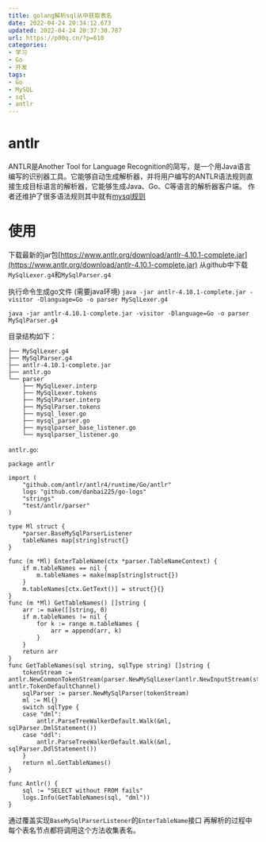 ```yaml
---
title: golang解析sql从中获取表名
date: 2022-04-24 20:34:12.673
updated: 2022-04-24 20:37:30.787
url: https://p00q.cn/?p=610
categories: 
- 学习
- Go
- 开发
tags: 
- Go
- MySQL
- sql
- antlr
---
```


# antlr
ANTLR是Another Tool for Language Recognition的简写，是一个用Java语言编写的识别器工具。它能够自动生成解析器，并将用户编写的ANTLR语法规则直接生成目标语言的解析器，它能够生成Java、Go、C等语言的解析器客户端。
作者还维护了很多语法规则其中就有[mysql规则](https://github.com/antlr/grammars-v4/tree/master/sql/mysql)

# 使用

下载最新的jar包[https://www.antlr.org/download/antlr-4.10.1-complete.jar](https://www.antlr.org/download/antlr-4.10.1-complete.jar)
从github中下载`MySqlLexer.g4`和`MySqlParser.g4`

执行命令生成go文件 (需要java环境)
`java -jar antlr-4.10.1-complete.jar -visitor -Dlanguage=Go -o parser MySqlLexer.g4`

`java -jar antlr-4.10.1-complete.jar -visitor -Dlanguage=Go -o parser MySqlParser.g4`

目录结构如下：
```
├── MySqlLexer.g4
├── MySqlParser.g4
├── antlr-4.10.1-complete.jar
├── antlr.go
└── parser
    ├── MySqlLexer.interp
    ├── MySqlLexer.tokens
    ├── MySqlParser.interp
    ├── MySqlParser.tokens
    ├── mysql_lexer.go
    ├── mysql_parser.go
    ├── mysqlparser_base_listener.go
    └── mysqlparser_listener.go

```
`antlr.go`:
```
package antlr

import (
	"github.com/antlr/antlr4/runtime/Go/antlr"
	logs "github.com/danbai225/go-logs"
	"strings"
	"test/antlr/parser"
)

type Ml struct {
	*parser.BaseMySqlParserListener
	tableNames map[string]struct{}
}

func (m *Ml) EnterTableName(ctx *parser.TableNameContext) {
	if m.tableNames == nil {
		m.tableNames = make(map[string]struct{})
	}
	m.tableNames[ctx.GetText()] = struct{}{}
}
func (m *Ml) GetTableNames() []string {
	arr := make([]string, 0)
	if m.tableNames != nil {
		for k := range m.tableNames {
			arr = append(arr, k)
		}
	}
	return arr
}
func GetTableNames(sql string, sqlType string) []string {
	tokenStream := antlr.NewCommonTokenStream(parser.NewMySqlLexer(antlr.NewInputStream(strings.ToUpper(sql))), antlr.TokenDefaultChannel)
	sqlParser := parser.NewMySqlParser(tokenStream)
	ml := Ml{}
	switch sqlType {
	case "dml":
		antlr.ParseTreeWalkerDefault.Walk(&ml, sqlParser.DmlStatement())
	case "ddl":
		antlr.ParseTreeWalkerDefault.Walk(&ml, sqlParser.DdlStatement())
	}
	return ml.GetTableNames()
}

func Antlr() {
	sql := "SELECT without FROM fails"
	logs.Info(GetTableNames(sql, "dml"))
}
```
通过覆盖实现`BaseMySqlParserListener`的`EnterTableName`接口
再解析的过程中每个表名节点都将调用这个方法收集表名。